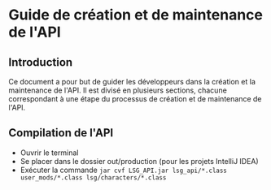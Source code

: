 # Guide de création et de maintenance de l'API
## Introduction
Ce document a pour but de guider les développeurs dans la création et la maintenance de l'API. Il est divisé en plusieurs sections, chacune correspondant à une étape du processus de création et de maintenance de l'API.

## Compilation de l'API
- Ouvrir le terminal
- Se placer dans le dossier out/production (pour les projets IntelliJ IDEA)
- Exécuter la commande `jar cvf LSG_API.jar lsg_api/*.class user_mods/*.class lsg/characters/*.class`